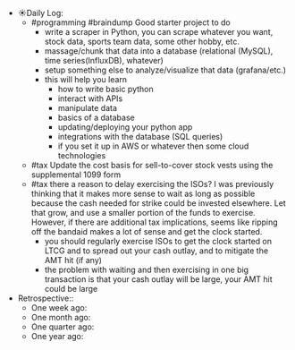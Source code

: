 - ☀️Daily Log:
    - #programming #braindump Good starter project to do
        - write a scraper in Python, you can scrape whatever you want, stock data, sports team data, some other hobby, etc.
        - massage/chunk that data into a database (relational (MySQL), time series(InfluxDB), whatever)
        - setup something else to analyze/visualize that data (grafana/etc.)
        - this will help you learn
            - how to write basic python
            - interact with APIs
            - manipulate data
            - basics of a database
            - updating/deploying your python app
            - integrations with the database (SQL queries)
            - if you set it up in AWS or whatever then some cloud technologies
    - #tax Update the cost basis for sell-to-cover stock vests using the supplemental 1099 form
    - #tax there a reason to delay exercising the ISOs? I was previously thinking that it makes more sense to wait as long as possible because the cash needed for strike could be invested elsewhere. Let that grow, and use a smaller portion of the funds to exercise. However, if there are additional tax implications, seems like ripping off the bandaid makes a lot of sense and get the clock started.
        - you should regularly exercise ISOs to get the clock started on LTCG and to spread out your cash outlay, and to mitigate the AMT hit (if any)
        - the problem with waiting and then exercising in one big transaction is that your cash outlay will be large, your AMT hit could be large
- Retrospective::
    - One week ago:
    - One month ago:
    - One quarter ago:
    - One year ago:

